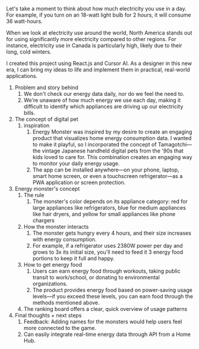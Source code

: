 Let's take a moment to think about how much electricity you use in a day. For example, if you turn on an 18-watt light bulb for 2 hours, it will consume 36 watt-hours.

When we look at electricity use around the world, North America stands out for using significantly more electricity compared to other regions. For instance, electricity use in Canada is particularly high, likely due to their long, cold winters.

I created this project using React.js and Cursor AI. As a designer in this new era, I can bring my ideas to life and implement them in practical, real-world applications.

1. Problem and story behind
    1. We don't check our energy data daily, nor do we feel the need to.
    2. We're unaware of how much energy we use each day, making it difficult to identify which appliances are driving up our electricity bills.
2. The concept of digital pet
    1. inspiration
        1. Energy Monster was inspired by my desire to create an engaging product that visualizes home energy consumption data. I wanted to make it playful, so I incorporated the concept of Tamagotchi—the vintage Japanese handheld digital pets from the '90s that kids loved to care for. This combination creates an engaging way to monitor your daily energy usage.
        2. The app can be installed anywhere—on your phone, laptop, smart home screen, or even a touchscreen refrigerator—as a PWA application or screen protection.
3. Energy monster's concept
    1. The rule
        1. The monster's color depends on its appliance category: red for large appliances like refrigerators, blue for medium appliances like hair dryers, and yellow for small appliances like phone chargers
    2. How the monster interacts
        1. The monster gets hungry every 4 hours, and their size increases with energy consumption.
        2. For example, if a refrigerator uses 2380W power per day and grows to 3x its initial size, you'll need to feed it 3 energy food portions to keep it full and happy.
    3. How to get energy food
        1. Users can earn energy food through workouts, taking public transit to work/school, or donating to environmental organizations.
        2. The product provides energy food based on power-saving usage levels—if you exceed these levels, you can earn food through the methods mentioned above.
    4. The ranking board offers a clear, quick overview of usage patterns
4. Final thoughts + next steps
    1. Feedback: Adding names for the monsters would help users feel more connected to the game.
    2. Can easily integrate real-time energy data through API from a Home Hub.
